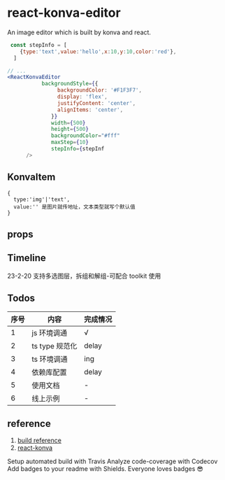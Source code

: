 # react-konva-editor

An image editor which is built by konva and react.

```jsx
 const stepInfo = [
    {type:'text',value:'hello',x:10,y:10,color:'red'},
  ]

// ...
<ReactKonvaEditor
           backgroundStyle={{
                backgroundColor: '#F1F3F7',
                display: 'flex',
                justifyContent: 'center',
                alignItems: 'center',
              }}
              width={500}
              height={500}
              backgroundColor="#fff"
              maxStep={10}
              stepInfo={stepInf
      />
```

## KonvaItem

```
{
  type:'img'|'text',
  value:'' 是图片就传地址，文本类型就写个默认值
}
```

## props

## Timeline

23-2-20 支持多选图层，拆组和解组-可配合 toolkit 使用

## Todos

| 序号 | 内容           | 完成情况 |
| ---- | -------------- | -------- |
| 1    | js 环境调通    | √        |
| 2    | ts type 规范化 | delay    |
| 3    | ts 环境调通    | ing      |
| 4    | 依赖库配置     | delay    |
| 5    | 使用文档       | -        |
| 6    | 线上示例       | -        |

## reference

1. [build reference](https://itnext.io/step-by-step-building-and-publishing-an-npm-typescript-package-44fe7164964c)
2. [react-konva](https://github.com/konvajs/react-konva)

Setup automated build with Travis
Analyze code-coverage with Codecov
Add badges to your readme with Shields. Everyone loves badges 😎
